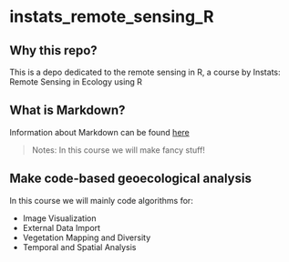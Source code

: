 # instats_remote_sensing_R
## Why this repo?
This is a depo dedicated to the remote sensing in R, a course by Instats: Remote Sensing in Ecology using R

## What is Markdown?
Information about Markdown can be found [here](https://www.markdown.org/basic.syntax/)

> Notes: In this course we will make fancy stuff!

## Make code-based geoecological analysis
In this course we will mainly code algorithms for: 
+ Image Visualization
+ External Data Import
+ Vegetation Mapping and Diversity
+ Temporal and Spatial Analysis
